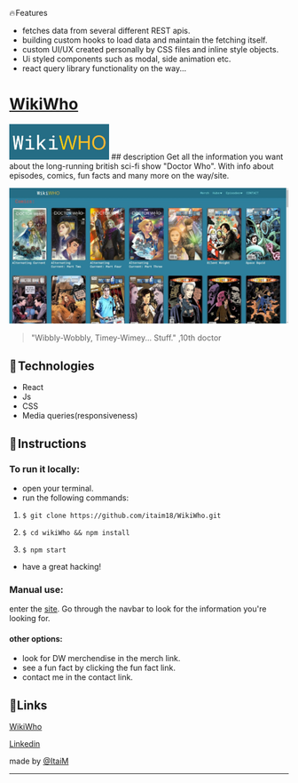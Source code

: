 🔥 Features
- fetches data from several different REST apis.
- building custom hooks to load data and maintain the fetching itself.
- custom UI/UX created personally by CSS files and inline style objects.
- Ui styled components such as modal, side animation etc.
- react query library functionality on the way...

# [WikiWho](https://wikiwho.netlify.app/)
 <img src="https://github.com/itaim18/WikiWho/blob/master/wikiwho-logo.jpeg" alt="logo" width="180" >
## description
Get all the information you want about the long-running british sci-fi show "Doctor Who". With info about episodes, comics, fun facts and many more on the way/site.

![](https://github.com/itaim18/WikiWho/blob/master/WikiWho-app.jpeg)
> "Wibbly-Wobbly, Timey-Wimey... Stuff." 
> ,10th doctor

## 🔧 Technologies
- React
- Js
- CSS
- Media queries(responsiveness)
## 📃 Instructions
### To run it locally:
- open your terminal.
- run the following commands:
1. `$ git clone https://github.com/itaim18/WikiWho.git`

2. `$ cd wikiWho && npm install`

3. `$ npm start`

- have a great hacking!

### Manual use:
enter the [site](https://wikiwho.netlify.app/home). Go through the navbar to look for the information you're looking for.
#### other options: 
- look for DW merchendise in the merch link.
- see a fun fact by clicking the fun fact link.
- contact me in the contact link.

## 🔗Links
[WikiWho](https://wikiwho.netlify.app/)

[Linkedin](https://www.linkedin.com/in/itai-mizlish/)

made by [@ItaiM](https://github.com/itaim18)

----
